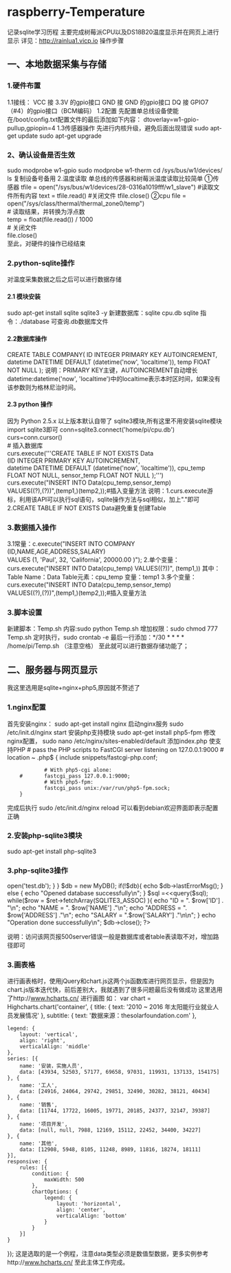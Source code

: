 # raspberry-Temperature
记录sqlite学习历程
主要完成树莓派CPU以及DS18B20温度显示并在网页上进行显示
详见：http://rainlua1.vicp.io
操作步骤
## 一、本地数据采集与存储
### 1.硬件布置
1.1接线： VCC 接  3.3V 的gpio接口
      GND 接  GND 的gpio接口
      DQ  接   GPIO7（#4）的gpio接口（BCM编码）
1.2配置
先配置单总线设备使能
在/boot/config.txt配置文件的最后添加如下内容： dtoverlay=w1-gpio-pullup,gpiopin=4
1.3传感器操作
先进行内核升级，避免后面出现错误
sudo apt-get update
sudo apt-get upgrade
### 2、确认设备是否生效	
sudo modprobe w1-gpio
sudo modprobe w1-therm
cd /sys/bus/w1/devices/
ls
复制设备号备用
2.温度读取
单总线的传感器和树莓派温度读取比较简单
①传感器
tfile = open("/sys/bus/w1/devices/28-0316a1019fff/w1_slave")
#读取文件所有内容
	text = tfile.read()
#关闭文件
	tfile.close()
②cpu
file = open("/sys/class/thermal/thermal_zone0/temp")  
	# 读取结果，并转换为浮点数  
	temp = float(file.read()) / 1000  
	# 关闭文件  
	file.close()  
至此，对硬件的操作已经结束


### 2.python-sqlite操作
对温度采集数据之后之后可以进行数据存储
#### 2.1 模块安装
sudo apt-get install sqlite sqlite3 -y
新建数据库：sqlite cpu.db
sqlite 指令：./database 可查询.db数据库文件
#### 2.2数据库操作
CREATE TABLE COMPANY(
   ID INTEGER  PRIMARY KEY     AUTOINCREMENT,
   datetime           DATETIME    DEFAULT (datetime('now', 'localtime')),
   temp            FlOAT     NOT NULL
);
说明：PRIMARY KEY主键，AUTOINCREMENT自动增长
      datetime:datetime('now', 'localtime')中的localtime表示本时区时间，如果没有该参数则为格林尼治时间。
#### 2.3 python 操作
 因为 Python 2.5.x 以上版本默认自带了 sqlite3模块,所有这里不用安装sqlite模块
 import sqlite3即可
 conn=sqlite3.connect('home/pi/cpu.db')  
	curs=conn.cursor()     
        # 插入数据库  
	curs.execute('''CREATE TABLE IF NOT EXISTS Data  
       (ID INTEGER  PRIMARY KEY     AUTOINCREMENT,  
       datetime           DATETIME    DEFAULT (datetime('now', 'localtime')), 
       cpu_temp            FLOAT     NOT NULL,
	   sensor_temp			FLOAT		NOT NULL );''')  
	curs.execute("INSERT INTO Data(cpu_temp,sensor_temp)\
	VALUES((?),(?))",(temp1,)(temp2,));#插入变量方法
说明：1.curs.execute游标，利用该API可以执行sql语句，sqlite操作方法与sql相似，加上"."即可
2.CREATE TABLE IF NOT EXISTS Data避免重复创建Table
### 3.数据插入操作
3.1常量：c.execute("INSERT INTO COMPANY (ID,NAME,AGE,ADDRESS,SALARY) \
      VALUES (1, 'Paul', 32, 'California', 20000.00 )");
 2.单个变量：
 curs.execute("INSERT INTO Data(cpu_temp) VALUES((?))", (temp1,))
 其中：Table Name：Data	Table元素：cpu_temp	变量：temp1
 3.多个变量：
 curs.execute("INSERT INTO Data(cpu_temp,sensor_temp)\
	VALUES((?),(?))",(temp1,)(temp2,));#插入变量方法


### 3.脚本设置
新建脚本：Temp.sh
内容:sudo python Temp.sh
增加权限：sudo chmod 777 Temp.sh
定时执行，sudo crontab -e
最后一行添加：*/30 * * * * /home/pi/Temp.sh
（注意空格）
至此就可以进行数据存储功能了；


## 二、服务器与网页显示
我这里选用是sqlite+nginx+php5,原因就不赘述了
### 1.nginx配置
首先安装nginx：
sudo apt-get install nginx
启动nginx服务
sudo /etc/init.d/nginx start
安装php支持模块
sudo apt-get install php5-fpm
修改nginx配置，
sudo nano /etc/nginx/sites-enabled/default
添加index.php 
使支持PHP
    # pass the PHP scripts to FastCGI server listening on 127.0.0.1:9000
        #
        location ~ \.php$ {
                include snippets/fastcgi-php.conf;
        
                # With php5-cgi alone:
        #       fastcgi_pass 127.0.0.1:9000;
                # With php5-fpm:
                fastcgi_pass unix:/var/run/php5-fpm.sock;
        }
	
完成后执行
sudo /etc/init.d/nginx reload
可以看到debian欢迎界面即表示配置正确

### 2.安装php-sqlite3模块
sudo apt-get install php-sqlite3

### 3.php-sqlite3操作
<?php
   class MyDB extends SQLite3
   {
      function __construct()
      {
         $this->open('test.db');
      }
   }
   $db = new MyDB();
   if(!$db){
      echo $db->lastErrorMsg();
   } else {
      echo "Opened database successfully\n";
   }

   $sql =<<<EOF
      SELECT * from COMPANY;
EOF;

   $ret = $db->query($sql);
   while($row = $ret->fetchArray(SQLITE3_ASSOC) ){
      echo "ID = ". $row['ID'] . "\n";
      echo "NAME = ". $row['NAME'] ."\n";
      echo "ADDRESS = ". $row['ADDRESS'] ."\n";
      echo "SALARY =  ".$row['SALARY'] ."\n\n";
   }
   echo "Operation done successfully\n";
   $db->close();
?>
说明：访问该网页报500server错误一般是数据库或者table表读取不对，增加路径即可

### 3.画表格
进行画表格时，使用jQuery和chart.js这两个js函数库进行网页显示，但是因为chart.js版本迭代快，前后差别大，我就遇到了很多问题最后没有做成功
这里选用了http://www.hcharts.cn/  进行画图
如：
var chart = Highcharts.chart('container', {
    title: {
        text: '2010 ~ 2016 年太阳能行业就业人员发展情况'
    },
    subtitle: {
        text: '数据来源：thesolarfoundation.com'
    },
   
    legend: {
        layout: 'vertical',
        align: 'right',
        verticalAlign: 'middle'
    },
    series: [{
        name: '安装，实施人员',
        data: [43934, 52503, 57177, 69658, 97031, 119931, 137133, 154175]
    }, {
        name: '工人',
        data: [24916, 24064, 29742, 29851, 32490, 30282, 38121, 40434]
    }, {
        name: '销售',
        data: [11744, 17722, 16005, 19771, 20185, 24377, 32147, 39387]
    }, {
        name: '项目开发',
        data: [null, null, 7988, 12169, 15112, 22452, 34400, 34227]
    }, {
        name: '其他',
        data: [12908, 5948, 8105, 11248, 8989, 11816, 18274, 18111]
    }],
    responsive: {
        rules: [{
            condition: {
                maxWidth: 500
            },
            chartOptions: {
                legend: {
                    layout: 'horizontal',
                    align: 'center',
                    verticalAlign: 'bottom'
                }
            }
        }]
    }
});
这是选取的是一个例程，注意data类型必须是数值型数据，更多实例参考http://www.hcharts.cn/
至此主体工作完成。

